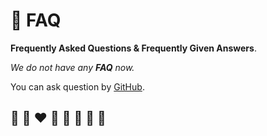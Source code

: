 # 🙋 FAQ

**Frequently Asked Questions & Frequently Given Answers**.

*We do not have any **FAQ** now.*

You can ask question by [GitHub](https://github.com/helvm/helvm.github.io/issues).

## 🦄 🌈 ❤️ 💛 💚 💙 🤍 🖤
